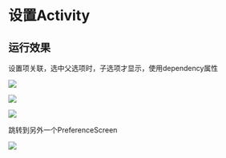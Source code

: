 # 设置Activity

## 运行效果

设置项关联，选中父选项时，子选项才显示，使用dependency属性

![](https://i.loli.net/2018/05/06/5aef1edeaf8f7.jpg)

![](https://i.loli.net/2018/05/06/5aef1f346afc9.jpg)

![](https://i.loli.net/2018/05/06/5aef1f6726a46.jpg)


跳转到另外一个PreferenceScreen

![](https://i.loli.net/2018/05/06/5aef202b8ca26.jpg)

